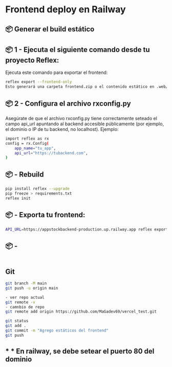 # Frontend deploy en Railway 
## 📦 Generar el build estático
## 📦 1 - Ejecuta el siguiente comando desde tu proyecto Reflex:
Ejecuta este comando para exportar el frontend:
```bash
reflex export --frontend-only
Esto generará una carpeta frontend.zip o el contenido estático en .web/_static/ si usas la opción --no-zip1.
```

## 📦 2 - Configura el archivo rxconfig.py
Asegúrate de que el archivo rxconfig.py tiene correctamente seteado el campo api_url apuntando al backend accesible públicamente (por ejemplo, el dominio o IP de tu backend, no localhost). Ejemplo:
```bash
import reflex as rx
config = rx.Config(
    app_name="tu_app",
    api_url="https://tubackend.com",
)
```
## 📦  - Rebuild
```bash
pip install reflex --upgrade
pip freeze > requirements.txt
reflex init
```
## 📦  - Exporta tu frontend:
```bash
API_URL=https://appstockbackend-production.up.railway.app reflex export --frontend-only

```
## 📦  - 
```bash
```

## Git
```bash
git branch -M main
git push -u origin main

- ver repo actual
git remote -v
- camnbio de repo
git remote add origin https://github.com/MaGadev69/vercel_test.git

git status
git add .
git commit -m "Agrego estáticos del frontend"
git push
```
## * * En railway, se debe setear el puerto 80 del dominio
